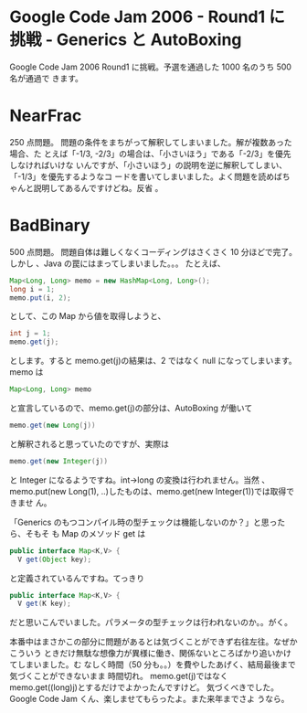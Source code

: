 # Google Code Jam 2006 - Round1 に挑戦 - Generics と AutoBoxing

<!--
date: 2006-09-15
-->

Google Code Jam 2006 Round1 に挑戦。予選を通過した 1000 名のうち 500 名が通過で
きます。

# NearFrac

250 点問題。 問題の条件をまちがって解釈してしまいました。解が複数あった場合、た
とえば「-1/3, -2/3」の場合は、「小さいほう」である「-2/3」を優先しなければいけな
いんですが、「小さいほう」の説明を逆に解釈してしまい、「-1/3」を優先するようなコ
ードを書いてしまいました。よく問題を読めばちゃんと説明してあるんですけどね。反省
。

# BadBinary

500 点問題。 問題自体は難しくなくコーディングはさくさく 10 分ほどで完了。しかし
、Java の罠にはまってしまいました。。。 たとえば、

```java
Map<Long, Long> memo = new HashMap<Long, Long>();
long i = 1;
memo.put(i, 2);
```

として、この Map から値を取得しようと、

```java
int j = 1;
memo.get(j);
```

とします。すると memo.get(j)の結果は、2 ではなく null になってしまいます。 memo
は

```java
Map<Long, Long> memo
```

と宣言しているので、memo.get(j)の部分は、AutoBoxing が働いて

```java
memo.get(new Long(j))
```

と解釈されると思っていたのですが、実際は

```java
memo.get(new Integer(j))
```

と Integer になるようですね。int-&gt;long の変換は行われません。当然
、memo.put(new Long(1), ..)したものは、memo.get(new Integer(1))では取得できませ
ん。

「Generics のもつコンパイル時の型チェックは機能しないのか？」と思ったら、そもそ
も Map のメソッド get は

```java
public interface Map<K,V> {
  V get(Object key);
```

と定義されているんですね。てっきり

```java
public interface Map<K,V> {
  V get(K key);
```

だと思いこんでいました。パラメータの型チェックは行われないのか。。がく。

本番中はまさかこの部分に問題があるとは気づくことができず右往左往。なぜかこういう
ときだけ無駄な想像力が異様に働き、関係ないところばかり追いかけてしまいました。む
なしく時間（50 分も。。）を費やしたあげく、結局最後まで気づくことができないまま
時間切れ。 memo.get(j)ではなく memo.get((long)j)とするだけでよかったんですけど。
気づくべきでした。 Google Code Jam くん、楽しませてもらったよ。また来年までさよ
うなら。
